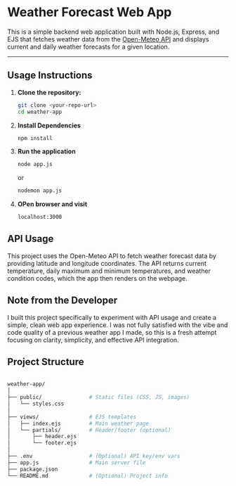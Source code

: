 # Weather Forecast Web App

This is a simple backend web application built with Node.js, Express, and EJS that fetches weather data from the [Open-Meteo API](https://open-meteo.com/) and displays current and daily weather forecasts for a given location.

---

## Usage Instructions

1. **Clone the repository:**

   ```bash
   git clone <your-repo-url>
   cd weather-app
   ```

2. **Install Dependencies**
    ```bash
    npm install
    ```

3. **Run the application**
    ```bash
    node app.js
    ```
    or
    ```bash
    nodemon app.js
    ```
4. **OPen browser and visit**
    ```bash
    localhost:3000
    ```

## API Usage

This project uses the Open-Meteo API to fetch weather forecast data by providing latitude and longitude coordinates. The API returns current temperature, daily maximum and minimum temperatures, and weather condition codes, which the app then renders on the webpage.

## Note from the Developer

I built this project specifically to experiment with API usage and create a simple, clean web app experience. I was not fully satisfied with the vibe and code quality of a previous weather app I made, so this is a fresh attempt focusing on clarity, simplicity, and effective API integration.


## Project Structure

```bash

weather-app/
│
├── public/               # Static files (CSS, JS, images)
│   └── styles.css
│
├── views/                # EJS templates
│   ├── index.ejs         # Main weather page
│   └── partials/         # Header/footer (optional)
│       ├── header.ejs
│       └── footer.ejs
│
├── .env                  # (Optional) API key/env vars
├── app.js                # Main server file
├── package.json
└── README.md             # (Optional) Project info

```